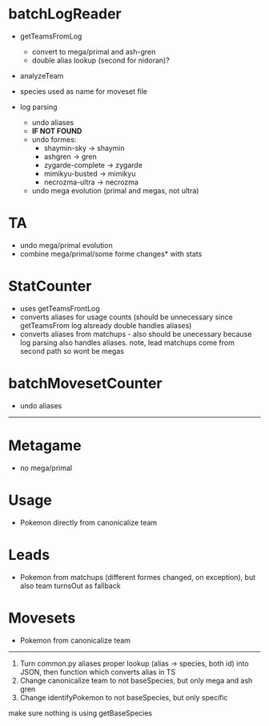# batchLogReader
- getTeamsFromLog
    - convert to mega/primal and ash-gren
    - double alias lookup (second for nidoran)?
- analyzeTeam
- species used as name for moveset file

- log parsing
    - undo aliases
    - **IF NOT FOUND**
    - undo formes:
        - shaymin-sky -> shaymin
        - ashgren -> gren
        - zygarde-complete -> zygarde
        - mimikyu-busted -> mimikyu
        - necrozma-ultra -> necrozma
    - undo mega evolution (primal and megas, not ultra)

# TA

- undo mega/primal evolution
- combine mega/primal/some forme changes* with stats

# StatCounter

- uses getTeamsFrontLog
-  converts aliases for usage counts (should be unnecessary since getTeamsFrom log alsready double handles aliases)
- converts aliases from matchups - also should be unecessary because log parsing also handles aliases. note, lead matchups come from second path so wont be megas

# batchMovesetCounter

- undo aliases

----------------

# Metagame

- no mega/primal

# Usage

- Pokemon directly from canonicalize team

# Leads

- Pokemon from matchups (different formes changed, on exception), but also team turnsOut as fallback

# Movesets

- Pokemon from canonicalize team

-----

1) Turn common.py aliases proper lookup (alias -> species, both id) into JSON, then function which converts alias in TS
2) Change canonicalize team to not baseSpecies, but only mega and ash gren
3) Change identifyPokemon to not baseSpecies, but only specific

make sure nothing is using getBaseSpecies